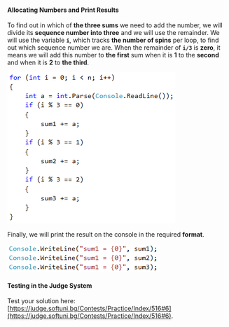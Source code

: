 #### Allocating Numbers and Print Results

To find out in which of **the three sums** we need to add the number, we will divide its **sequence number into three** and we will use the remainder. We will use the variable **`i`**, which tracks **the number of spins** per loop, to find out which sequence number we are. When the remainder of **`i/3`** is **zero**, it means we will add this number to **the first** sum when it is **1** to the **second** and when it is **2** to **the third**.

![](/assets/chapter-8-1-images/07.Sums-Step-3-03.png)

Finally, we will print the result on the console in the required **format**.

![](/assets/chapter-8-1-images/07.Sums-Step-3-04.png)

#### Testing in the Judge System

Test your solution here: [https://judge.softuni.bg/Contests/Practice/Index/516#6](https://judge.softuni.bg/Contests/Practice/Index/516#6).
